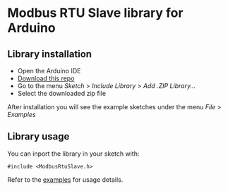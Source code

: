 # Modbus RTU Slave library for Arduino

## Library installation

- Open the Arduino IDE
- [Download this repo](https://github.com/sfera-labs/arduino-modbus-rtu-slave/archive/refs/heads/master.zip)
- Go to the menu *Sketch* > *Include Library* > *Add .ZIP Library...*
- Select the downloaded zip file

After installation you will see the example sketches under the menu *File* > *Examples*

## Library usage

You can inport the library in your sketch with:

    #include <ModbusRtuSlave.h>

Refer to the [examples](./examples) for usage details.
